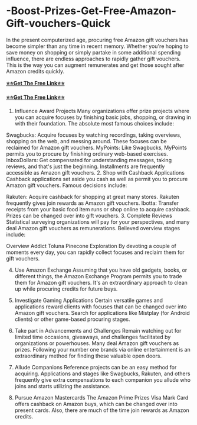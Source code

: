 # -Boost-Prizes-Get-Free-Amazon-Gift-vouchers-Quick
In the present computerized age, procuring free Amazon gift vouchers has become simpler than any time in recent memory. Whether you're hoping to save money on shopping or simply partake in some additional spending influence, there are endless approaches to rapidly gather gift vouchers. This is the way you can augment remunerates and get those sought after Amazon credits quickly.

**[⭐⭐Get The Free Link⭐⭐](https://tinyurl.com/gift-all-card-2024-new)**

**[⭐⭐Get The Free Link⭐⭐](https://tinyurl.com/gift-all-card-2024-new)**


1. Influence Award Projects
Many organizations offer prize projects where you can acquire focuses by finishing basic jobs, shopping, or drawing in with their foundation. The absolute most famous choices include:

Swagbucks: Acquire focuses by watching recordings, taking overviews, shopping on the web, and messing around. These focuses can be reclaimed for Amazon gift vouchers.
MyPoints: Like Swagbucks, MyPoints permits you to procure by finishing ordinary web-based exercises.
InboxDollars: Get compensated for understanding messages, taking reviews, and that's just the beginning. Installments are frequently accessible as Amazon gift vouchers.
2. Shop with Cashback Applications
Cashback applications set aside you cash as well as permit you to procure Amazon gift vouchers. Famous decisions include:

Rakuten: Acquire cashback for shopping at great many stores. Rakuten frequently gives join rewards as Amazon gift vouchers.
Ibotta: Transfer receipts from your basic food item runs or shop online to acquire cashback. Prizes can be changed over into gift vouchers.
3. Complete Reviews
Statistical surveying organizations will pay for your perspectives, and many deal Amazon gift vouchers as remunerations. Believed overview stages include:

Overview Addict
Toluna
Pinecone Exploration
By devoting a couple of moments every day, you can rapidly collect focuses and reclaim them for gift vouchers.

4. Use Amazon Exchange
Assuming that you have old gadgets, books, or different things, the Amazon Exchange Program permits you to trade them for Amazon gift vouchers. It's an extraordinary approach to clean up while procuring credits for future buys.

5. Investigate Gaming Applications
Certain versatile games and applications reward clients with focuses that can be changed over into Amazon gift vouchers. Search for applications like Mistplay (for Android clients) or other game-based procuring stages.

6. Take part in Advancements and Challenges
Remain watching out for limited time occasions, giveaways, and challenges facilitated by organizations or powerhouses. Many deal Amazon gift vouchers as prizes. Following your number one brands via online entertainment is an extraordinary method for finding these valuable open doors.

7. Allude Companions
Reference projects can be an easy method for acquiring. Applications and stages like Swagbucks, Rakuten, and others frequently give extra compensations to each companion you allude who joins and starts utilizing the assistance.

8. Pursue Amazon Mastercards
The Amazon Prime Prizes Visa Mark Card offers cashback on Amazon buys, which can be changed over into present cards. Also, there are much of the time join rewards as Amazon credits.
